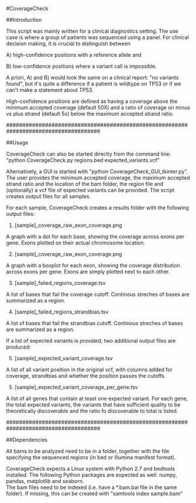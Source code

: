 #CoverageCheck

##Introduction

This script was mainly written for a clinical diagnostics setting. The use case is where a group of patients was sequenced using a panel. For clinical decision making, it is crucial to distinguish between 

A) high-confidence positions with a reference allele and

B) low-confidence positions where a variant call is impossible.

A priori, A) and B) would look the same on a clinical report: "no variants found", but it's quite a difference if a patient is wildtype on TP53 or if we can't make a statement about TP53.

High-confidence positions are defined as having a coverage above the minimum accepted coverage (default 50X) and a ratio of coverage on minus vs plus strand (default 5x)
below the maximum accepted strand ratio.

#####################################################################################

##Usage

CoverageCheck can also be started directly from the command line: "python CoverageCheck.py regions.bed expected_variants.vcf"

Alternatively, a GUI is started with "python CoverageCheck_GUI_tkinter.py". The user provides the minimum accepted coverage, the maximum accepted strand ratio and the location of the bam folder, the region file and (optionally) a vcf file of expected variants can be provided. The script creates output files for all samples.

For each sample, CoverageCheck creates a results folder with the following output files:
1. [sample]_coverage_raw_exon_coverage.png

A graph with a dot for each base, showing the coverage across exons per gene. Exons plotted on their actual chromosome location.

2. [sample]_coverage_raw_exon_coverage.png

A graph with a boxplot for each exon, showing the coverage distribution across exons per gene. Exons are simply plotted next to each other.

3. [sample]_failed_regions_coverage.tsv

A list of bases that fail the coverage cutoff. Continous streches of bases are summarized as a region. 

4. [sample]_failed_regions_strandbias.tsv

A list of bases that fail the strandbias cutoff. Continous streches of bases are summarized as a region. 

If a list of expected variants is provided, two additional output files are produced:

5. [sample]_expected_variant_coverage.tsv

A list of all variant position in the original vcf, with columns added for coverage, strandbias and whether the position passes the cutoffs.

5. [sample]_expected_variant_coverage_per_gene.tsv

A list of all genes that contain at least one expected variant. For each gene, the total expected variants, the variants that have sufficient quality to be theoretically discoverable and the ratio fo discoverable to total is listed.

#####################################################################################

##Dependencies

All bams to be analyzed need to be in a folder, together with the  file specifying the sequenced regions (in bed or Illumina manifest format). 

CoverageCheck expects a Linux system with Python 2.7 and bedtools installed. The following Python packages are expected as well: numpy, pandas, matplotlib and seaborn.  
The bam files need to be indexed (i.e. have a *.bam.bai file in the same folder). If missing, this can be created with "samtools index sample.bam"